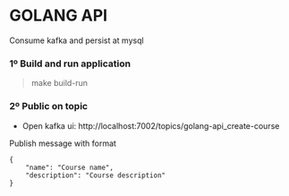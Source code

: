 # GOLANG API
Consume kafka and persist at mysql

### 1º Build and run application
> make build-run

### 2º Public on topic
- Open kafka ui: http://localhost:7002/topics/golang-api_create-course

Publish message with format
```
{
    "name": "Course name",
    "description": "Course description"
}
```
